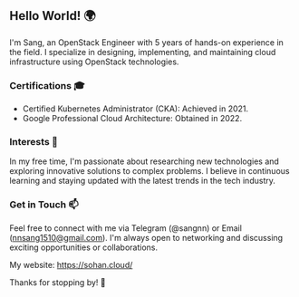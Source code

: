 ## Hello World! 🌍

I'm Sang, an OpenStack Engineer with 5 years of hands-on experience in the field. I specialize in designing, implementing, and maintaining cloud infrastructure using OpenStack technologies.

### Certifications 🎓
- Certified Kubernetes Administrator (CKA): Achieved in 2021.
- Google Professional Cloud Architecture: Obtained in 2022.

### Interests 🚀
In my free time, I'm passionate about researching new technologies and exploring innovative solutions to complex problems. I believe in continuous learning and staying updated with the latest trends in the tech industry.

### Get in Touch 📫
Feel free to connect with me via Telegram (@sangnn) or Email (nnsang1510@gmail.com). I'm always open to networking and discussing exciting opportunities or collaborations.

My website: https://sohan.cloud/

Thanks for stopping by! 🚀
<!--
**nhatsangvn/nhatsangvn** is a ✨ _special_ ✨ repository because its `README.md` (this file) appears on your GitHub profile.

Here are some ideas to get you started:

- 🔭 I’m currently working on ...
- 🌱 I’m currently learning ...
- 👯 I’m looking to collaborate on ...
- 🤔 I’m looking for help with ...
- 💬 Ask me about ...
- 📫 How to reach me: ...
- 😄 Pronouns: ...
- ⚡ Fun fact: ...
-->
